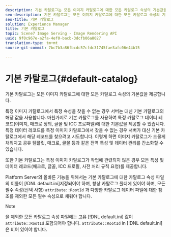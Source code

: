 ```yaml
---
description: 기본 카탈로그는 모든 이미지 카탈로그에 대한 모든 카탈로그 속성의 기본값을 제공합니다.
seo-description: 기본 카탈로그는 모든 이미지 카탈로그에 대한 모든 카탈로그 속성의 기본값을 제공합니다.
seo-title: 기본 카탈로그
solution: Experience Manager
title: 기본 카탈로그
topic: Scene7 Image Serving - Image Rendering API
uuid: 9f0c967e-a2fa-4ef0-bacb-3dcfb06a8027
translation-type: tm+mt
source-git-commit: 7bc7b3a86fbcdc57cfdc31745fae3afc06e44b15

---
```



# 기본 카탈로그{#default-catalog}

기본 카탈로그는 모든 이미지 카탈로그에 대한 모든 카탈로그 속성의 기본값을 제공합니다.

특정 이미지 카탈로그에서 특정 속성을 찾을 수 없는 경우 서버는 대신 기본 카탈로그의 해당 값을 사용합니다. 마찬가지로 기본 카탈로그를 사용하여 특정 카탈로그 데이터 레코드(이미지, 매크로 정의, 글꼴 및 ICC 프로파일)에 대한 기본값을 제공할 수 있습니다. 특정 데이터 레코드를 특정 이미지 카탈로그에서 찾을 수 없는 경우 서버가 대신 기본 카탈로그에서 해당 레코드를 찾으려고 시도합니다. 이렇게 하면 이미지 카탈로그가 드물게 채워지고 공유 템플릿, 매크로, 글꼴 등과 같은 전역 특성 및 데이터 관리를 간소화할 수 있습니다.

또한 기본 카탈로그는 특정 이미지 카탈로그가 작업에 관련되지 않은 경우 모든 특성 및 데이터 레코드(매크로, 글꼴, ICC 프로필, 사전 처리 규칙 요청)를 제공합니다.

Platform Server의 올바른 기능을 위해서는 기본 카탈로그에 대한 카탈로그 속성 파일의 이름이 [!DNL default.ini]지정되어야 하며, 항상 카탈로그 폴더에 있어야 하며, 모든 필수 속성(선택 사항) `attribute::RootId` 과 다양한 카탈로그 데이터 파일에 대한 참조를 제외한 모든 필수 속성으로 채워야 합니다.

>[!NOTE]
>
>을 제외한 모든 카탈로그 속성 파일에는 고유 [!DNL default.ini] 값이 `attribute::RootId` 포함되어야 합니다. `attribute::RootId` in [!DNL default.ini] 은 비어 있어야 합니다.


